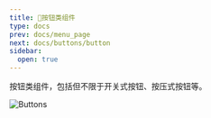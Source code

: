 ```yaml
---
title: 🔘按钮类组件
type: docs
prev: docs/menu_page
next: docs/buttons/button
sidebar:
  open: true
---
```


按钮类组件，包括但不限于开关式按钮、按压式按钮等。

![Buttons](/imgs/ribbonui_buttons_index.png "🔘按钮类组件")
